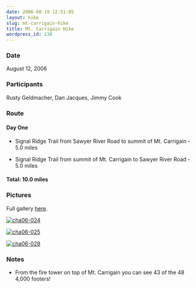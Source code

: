 ```yaml
---
date: 2006-08-19 12:51:05
layout: hike
slug: mt-carrigain-hike
title: Mt. Carrigain Hike
wordpress_id: 238
---
```


### Date


August 12, 2006



### Participants


Rusty Geldmacher, Dan Jacques, Jimmy Cook



### Route




#### Day One






  * Signal Ridge Trail from Sawyer River Road to summit of Mt. Carrigain - 5.0 miles


  * Signal Ridge Trail from summit of Mt. Carrigain to Sawyer River Road - 5.0 miles




#### Total: 10.0 miles





### Pictures





Full gallery [here](http://www.flickr.com/photos/geldmacher/sets/72157594559186727/).




[![cha06-024](http://farm1.static.flickr.com/136/404153292_2b85f67d42.jpg)](http://www.flickr.com/photos/geldmacher/404153292/)




[![cha06-025](http://farm1.static.flickr.com/178/404153966_6949176232.jpg)](http://www.flickr.com/photos/geldmacher/404153966/)




[![cha06-028](http://farm1.static.flickr.com/154/404154745_b3133c69f2.jpg)](http://www.flickr.com/photos/geldmacher/404154745/)






### Notes






  * From the fire tower on top of Mt. Carrigain you can see 43 of the 48 4,000 footers!



